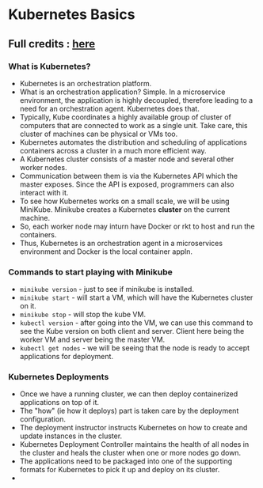 # Kubernetes Basics

## Full credits : [here](https://kubernetes.io/docs/tutorials/kubernetes-basics/cluster-intro/)
### What is Kubernetes?
* Kubernetes is an orchestration platform. 
* What is an orchestration application? Simple. In a microservice environment, the application is highly decoupled, therefore leading to a need for an orchestration agent. Kubernetes does that.
* Typically, Kube coordinates a highly available group of cluster of computers that are connected to work as a single unit. Take care, this cluster of machines can be physical or VMs too.
* Kubernetes automates the distribution and scheduling of applications containers across a cluster in a much more efficient way.
* A Kubernetes cluster consists of a master node and several other worker nodes.
* Communication between them is via the Kubernetes API which the master exposes. Since the API is exposed, programmers can also interact with it.
* To see how Kubernetes works on a small scale, we will be using MiniKube. Minikube creates a Kubernetes **cluster** on the current machine.
* So, each worker node may inturn have Docker or rkt to host and run the containers. 
* Thus, Kubernetes is an orchestration agent in a microservices environment and Docker is the local container appln.

### Commands to start playing with Minikube
* `minikube version` - just to see if minikube is installed.
* `minikube start` - will start a VM, which will have the Kubernetes cluster on it.
* `minikube stop` - will stop the kube VM.
* `kubectl version` - after going into the VM, we can use this command to see the Kube version on both client and server. Client here being the worker VM and server being the master VM.
* `kubectl get nodes` - we will be seeing that the node is ready to accept applications for deployment.


### Kubernetes Deployments
* Once we have a running cluster, we can then deploy containerized applications on top of it. 
* The "how" (ie how it deploys) part is taken care by the deployment configuration.
* The deployment instructor instructs Kubernetes on how to create and update instances in the cluster.
* Kubernetes Deployment Controller maintains the health of all nodes in the cluster and heals the cluster when one or more nodes go down.
* The applications need to be packaged into one of the supporting formats for Kubernetes to pick it up and deploy on its cluster.
* 